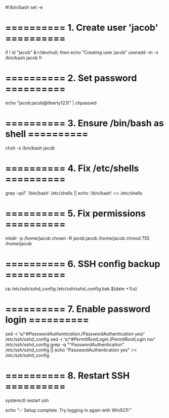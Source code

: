 #!/bin/bash
set -e

# ========== 1. Create user 'jacob' ==========
if ! id "jacob" &>/dev/null; then
    echo "Creating user jacob"
    useradd -m -s /bin/bash jacob
fi

# ========== 2. Set password ==========
echo "jacob:jacob@liberty123!" | chpasswd

# ========== 3. Ensure /bin/bash as shell ==========
chsh -s /bin/bash jacob

# ========== 4. Fix /etc/shells ==========
grep -qxF '/bin/bash' /etc/shells || echo '/bin/bash' >> /etc/shells

# ========== 5. Fix permissions ==========
mkdir -p /home/jacob
chown -R jacob:jacob /home/jacob
chmod 755 /home/jacob

# ========== 6. SSH config backup ==========
cp /etc/ssh/sshd_config /etc/ssh/sshd_config.bak.$(date +%s)

# ========== 7. Enable password login ==========
sed -i 's/^#*PasswordAuthentication.*/PasswordAuthentication yes/' /etc/ssh/sshd_config
sed -i 's/^#*PermitRootLogin.*/PermitRootLogin no/' /etc/ssh/sshd_config
grep -q "^PasswordAuthentication" /etc/ssh/sshd_config || echo "PasswordAuthentication yes" >> /etc/ssh/sshd_config

# ========== 8. Restart SSH ==========
systemctl restart ssh

echo "✅ Setup complete. Try logging in again with WinSCP."
